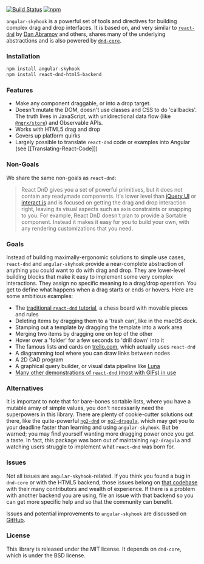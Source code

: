 [![Build Status](https://travis-ci.org/cormacrelf/angular-skyhook.svg?branch=master)](https://travis-ci.org/cormacrelf/angular-skyhook) 
[![npm](https://img.shields.io/npm/v/angular-skyhook.svg)](https://www.npmjs.com/package/angular-skyhook)


`angular-skyhook` is a powerful set of tools and directives for building
complex drag and drop interfaces. It is based on, and very similar to
[`react-dnd`][react-dnd] by [Dan Abramov][gaearon] and others, shares many
of the underlying abstractions and is also powered by [`dnd-core`][dnd-core].

[react-dnd]: https://react-dnd.github.io/react-dnd/
[gaearon]: https://github.com/gaearon
[dnd-core]: https://github.com/react-dnd/react-dnd/tree/master/packages/dnd-core

### Installation

```sh
npm install angular-skyhook
npm install react-dnd-html5-backend
```

### Features

* Make any component draggable, or into a drop target.
* Doesn't mutate the DOM, doesn't use classes and CSS to do 'callbacks'.
  The truth lives in JavaScript, with unidirectional data flow (like
  [`@ngrx/store`](ngrx)) and Observable APIs.
* Works with HTML5 drag and drop
* Covers up platform quirks
* Largely possible to translate `react-dnd` code or examples into Angular (see
  [[Translating-React-Code]])

[ngrx]: https://github.com/ngrx/ngrx-platform

### Non-Goals

We share the same non-goals as `react-dnd`:

> React DnD gives you a set of powerful primitives, but it does not contain any
> readymade components. It's lower level than [jQuery UI][jqui] or
> [interact.js][interactjs] and is focused on getting the drag and drop
> interaction right, leaving its visual aspects such as axis constraints or
> snapping to you. For example, React DnD doesn't plan to provide a Sortable
> component. Instead it makes it easy for you to build your own, with any
> rendering customizations that you need.

[jqui]: https://jqueryui.com/
[interactjs]: http://interactjs.io/

### Goals

Instead of building maximally-ergonomic solutions to simple use cases,
`react-dnd` and `angular-skyhook` provide a near-complete abstraction of
anything you could want to do with drag and drop. They are lower-level building
blocks that make it easy to implement some very complex interactions. They
assign no specific meaning to a drag/drop operation. You get to define what
happens when a drag starts or ends or hovers. Here are some ambitious examples:

* The [traditional `react-dnd` tutorial](http://react-dnd.github.io/react-dnd/examples-chessboard-tutorial-app.html), a chess board with movable pieces and rules
* Deleting items by dragging them to a 'trash can', like in the macOS dock.
* Stamping out a template by dragging the template into a work area
* Merging two items by dragging one on top of the other
* Hover over a 'folder' for a few seconds to 'drill down' into it
* The famous lists and cards on [trello.com](https://trello.com), which actually uses `react-dnd`
* A diagramming tool where you can draw links between nodes
* A 2D CAD program
* A graphical query builder, or visual data pipeline like [Luna](http://www.luna-lang.org/)
* [Many other demonstrations of `react-dnd` (most with GIFs) in use](https://github.com/react-dnd/react-dnd/issues/384)

### Alternatives

It is important to note that for bare-bones sortable lists, where you have
a mutable array of simple values, you don't necessarily need the superpowers in
this library. There are plenty of cookie-cutter solutions out there, like the
quite-powerful [`ng2-dnd`][ng2-dnd] or [`ng2-dragula`][ng2-dragula], which may
get you to your deadline faster than learning and using `angular-skyhook`. But
be warned; you may find yourself wanting more dragging power once you get
a taste. In fact, this package was born out of maintaining `ng2-dragula` and
watching users struggle to implement what `react-dnd` was born for.

[ng2-dnd]: https://github.com/akserg/ng2-dnd
[ng2-dragula]: https://github.com/valor-software/ng2-dragula

### Issues

Not all issues are `angular-skyhook`-related. If you think you found a bug in
`dnd-core` or with the HTML5 backend, those issues belong on [that
codebase](https://github.com/react-dnd/react-dnd) with their many contributors
and wealth of experience. If there is a problem with another backend you are
using, file an issue with that backend so you can get more specific help and so
that the community can benefit.

Issues and potential improvements to `angular-skyhook` are discussed on
[GitHub](https://github.com/cormacrelf/angular-skyhook).

### License

This library is released under the MIT license. It depends on `dnd-core`,
which is under the BSD license.
